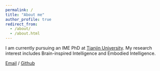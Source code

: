 ```yaml
---
permalink: /
title: "About me"
author_profile: true
redirect_from: 
  - /about/
  - /about.html
---
```


I am currently pursuing an IME PhD at [Tianjin University](https://www.tju.edu.cn/). My research interest includes Brain-inspired Intelligence and Embodied Intelligence. 

[Email](mailto:zhangsibo22@mails.ucas.ac.cn) / [Github](https://github.com/ultracoolHub) 

                          
                        


